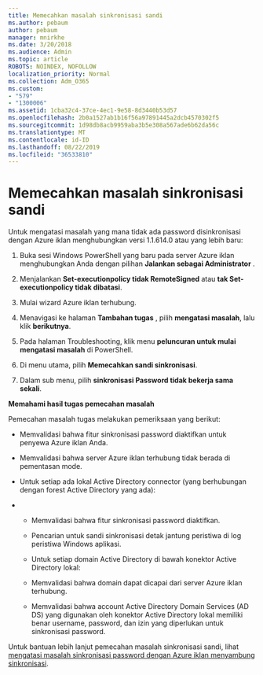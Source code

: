 ```yaml
---
title: Memecahkan masalah sinkronisasi sandi
ms.author: pebaum
author: pebaum
manager: mnirkhe
ms.date: 3/20/2018
ms.audience: Admin
ms.topic: article
ROBOTS: NOINDEX, NOFOLLOW
localization_priority: Normal
ms.collection: Adm_O365
ms.custom:
- "579"
- "1300006"
ms.assetid: 1cba32c4-37ce-4ec1-9e58-8d3440b53d57
ms.openlocfilehash: 2b0a1527ab1b16f56a97891445a2dcb4570302f5
ms.sourcegitcommit: 1d98db8acb9959aba3b5e308a567ade6b62da56c
ms.translationtype: MT
ms.contentlocale: id-ID
ms.lasthandoff: 08/22/2019
ms.locfileid: "36533810"
---
```

# <a name="troubleshoot-password-synchronization"></a>Memecahkan masalah sinkronisasi sandi

Untuk mengatasi masalah yang mana tidak ada password disinkronisasi dengan Azure iklan menghubungkan versi 1.1.614.0 atau yang lebih baru:
  
1. Buka sesi Windows PowerShell yang baru pada server Azure iklan menghubungkan Anda dengan pilihan **Jalankan sebagai Administrator** .

2. Menjalankan **Set-executionpolicy tidak RemoteSigned** atau **tak Set-executionpolicy tidak dibatasi**.

3. Mulai wizard Azure iklan terhubung.

4. Menavigasi ke halaman **Tambahan tugas** , pilih **mengatasi masalah**, lalu klik **berikutnya**.

5. Pada halaman Troubleshooting, klik menu **peluncuran untuk mulai mengatasi masalah** di PowerShell.

6. Di menu utama, pilih **Memecahkan sandi sinkronisasi**.

7. Dalam sub menu, pilih **sinkronisasi Password tidak bekerja sama sekali**.

**Memahami hasil tugas pemecahan masalah**
  
Pemecahan masalah tugas melakukan pemeriksaan yang berikut:
  
- Memvalidasi bahwa fitur sinkronisasi password diaktifkan untuk penyewa Azure iklan Anda.

- Memvalidasi bahwa server Azure iklan terhubung tidak berada di pementasan mode.

- Untuk setiap ada lokal Active Directory connector (yang berhubungan dengan forest Active Directory yang ada):

- 
  - Memvalidasi bahwa fitur sinkronisasi password diaktifkan.

  - Pencarian untuk sandi sinkronisasi detak jantung peristiwa di log peristiwa Windows aplikasi.

  - Untuk setiap domain Active Directory di bawah konektor Active Directory lokal:

  - Memvalidasi bahwa domain dapat dicapai dari server Azure iklan terhubung.

  - Memvalidasi bahwa account Active Directory Domain Services (AD DS) yang digunakan oleh konektor Active Directory lokal memiliki benar username, password, dan izin yang diperlukan untuk sinkronisasi password.

Untuk bantuan lebih lanjut pemecahan masalah sinkronisasi sandi, lihat [mengatasi masalah sinkronisasi password dengan Azure iklan menyambung sinkronisasi](https://docs.microsoft.com/azure/active-directory/connect/active-directory-aadconnectsync-troubleshoot-password-synchronization).
  